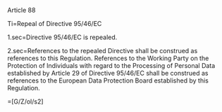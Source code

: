 Article 88

Ti=Repeal of Directive 95/46/EC

1.sec=Directive 95/46/EC is repealed.

2.sec=References to the repealed Directive shall be construed as references to this Regulation. References to the Working Party on the Protection of Individuals with regard to the Processing of Personal Data established by Article 29 of Directive 95/46/EC shall be construed as references to the European Data Protection Board established by this Regulation.

=[G/Z/ol/s2]
